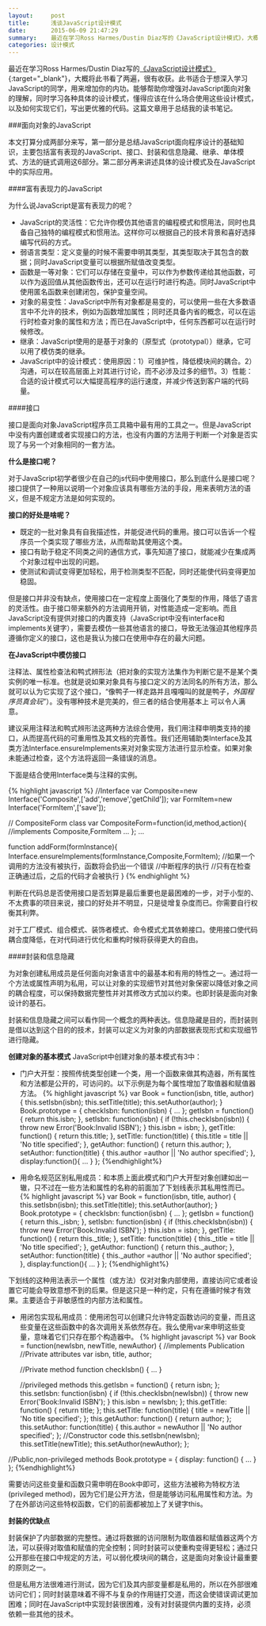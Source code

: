 ```yaml
---
layout:     post
title:      浅谈JavaScript设计模式
date:       2015-06-09 21:47:29
summary:    最近在学习Ross Harmes/Dustin Diaz写的《JavaScript设计模式》，大概将此书看了两遍，很有收获。此书适合于想深入学习JavaScript的同学，用来增加你的内功。能够帮助你增强对JavaScript面向对象的理解，同时学习各种具体的设计模式，懂得应该在什么场合使用这些设计模式，以及如何实现它们，写出更优雅的代码。这篇文章用于总结我的读书笔记。
categories: 设计模式
---
```


最近在学习Ross Harmes/Dustin Diaz写的[《JavaScript设计模式》](http://book.douban.com/subject/3329540/){:target="_blank"}，大概将此书看了两遍，很有收获。此书适合于想深入学习JavaScript的同学，用来增加你的内功。能够帮助你增强对JavaScript面向对象的理解，同时学习各种具体的设计模式，懂得应该在什么场合使用这些设计模式，以及如何实现它们，写出更优雅的代码。这篇文章用于总结我的读书笔记。

###面向对象的JavaScript

本文打算分成两部分来写，第一部分是总结JavaScript面向程序设计的基础知识，主要包括富有表现的JavaScript、接口、封装和信息隐藏、继承、单体模式、方法的链式调用这6部分。第二部分再来讲述具体的设计模式及在JavaScript中的实际应用。

####富有表现力的JavaScript   

为什么说JavaScript是富有表现力的呢？

 - JavaScript的灵活性：它允许你模仿其他语言的编程模式和惯用法，同时也具备自己独特的编程模式和惯用法。这样你可以根据自己的技术背景和喜好选择编写代码的方式。  
 - 弱语言类型：定义变量的时候不需要申明其类型，其类型取决于其包含的数据；同时JavaScript变量可以根据所赋值改变类型。  
 - 函数是一等对象：它们可以存储在变量中，可以作为参数传递给其他函数，可以作为返回值从其他函数传出，还可以在运行时进行构造。同时JavaScript中使用匿名函数来创建闭包，保护变量空间。  
 - 对象的易变性：JavaScript中所有对象都是易变的，可以使用一些在大多数语言中不允许的技术，例如为函数增加属性；同时还具备内省的概念，可以在运行时检查对象的属性和方法；而已在JavaScript中，任何东西都可以在运行时候修改。  
 - 继承：JavaScript使用的是基于对象的（原型式（prototypal））继承，它可以用了模仿类的继承。  
 - JavaScript中的设计模式：使用原因：1）可维护性，降低模块间的耦合。2）沟通，可以在较高层面上对其进行讨论，而不必涉及过多的细节。3）性能：合适的设计模式可以大幅提高程序的运行速度，并减少传送到客户端的代码量。  

####接口

接口是面向对象JavaScript程序员工具箱中最有用的工具之一。但是JavaScript中没有内置创建或者实现接口的方法，也没有内置的方法用于判断一个对象是否实现了与另一个对象相同的一套方法。

**什么是接口呢？**

对于JavaScript初学者很少在自己的js代码中使用接口，那么到底什么是接口呢？接口提供了一种用以说明一个对象应该具有哪些方法的手段，用来表明方法的语义，但是不规定方法是如何实现的。

**接口的好处是啥呢？**

 - 既定的一批对象具有自我描述性，并能促进代码的重用。接口可以告诉一个程序员一个类实现了哪些方法，从而帮助其使用这个类。
 - 接口有助于稳定不同类之间的通信方式，事先知道了接口，就能减少在集成两个对象过程中出现的问题。
 - 使测试和调试变得更加轻松，用于检测类型不匹配，同时还能使代码变得更加稳固。

但是接口并非没有缺点，使用接口在一定程度上面强化了类型的作用，降低了语言的灵活性。由于接口带来额外的方法调用开销，对性能造成一定影响。而且JavaScript没有提供对接口的内置支持（JavaScript中没有interface和implements关键字），需要去模仿一些其他语言的接口，导致无法强迫其他程序员遵循你定义的接口，这也是我认为接口在使用中存在的最大问题。

**在JavaScript中模仿接口**

注释法、属性检查法和鸭式辨形法（把对象的实现方法集作为判断它是不是某个类实例的唯一标准。也就是说如果对象具有与接口定义的方法同名的所有方法，那么就可以认为它实现了这个接口，“像鸭子一样走路并且嘎嘎叫的就是鸭子，*外国程序员真会玩*”）。没有哪种技术是完美的，但三者的结合使用基本上 可以令人满意。

建议采用注释法和鸭式辨形法这两种方法综合使用，我们用注释申明类支持的接口，从而提高代码的可重用性及其文档的完善性。我们还用辅助类Interface及其类方法Interface.ensureImplements来对对象实现方法进行显示检查。如果对象未能通过检查，这个方法将返回一条错误的消息。

下面是结合使用Interface类与注释的实例。

{% highlight javascript %}
//Interface
var Composite=new Interface('Composite',['add','remove','getChild']);
var FormItem=new Interface('FormItem',['save']);

// CompositeForm class
var CompositeForm=function(id,method,action){
//implements Composite,FormItem
    ...
};
...

function addForm(formInstance){
    Interface.ensureImplements(formInstance,Composite,FormItem);
    //如果一个调用的方法没有被执行，函数将会扔出一个错误
    //中断程序的执行
    //只有在检查正确通过后，之后的代码才会被执行
}
{% endhighlight %}

判断在代码总是否使用接口是否划算是最后重要也是最困难的一步，对于小型的、不太费事的项目来说，接口的好处并不明显，只是徒增复杂度而已。你需要自行权衡其利弊。

对于工厂模式、组合模式、装饰者模式、命令模式尤其依赖接口。使用接口使代码耦合度降低，在对代码进行优化和重构时候将获得更大的自由。

####封装和信息隐藏

为对象创建私用成员是任何面向对象语言中的最基本和有用的特性之一。通过将一个方法或属性声明为私用，可以让对象的实现细节对其他对象保密以降低对象之间的耦合程度，可以保持数据完整性并对其修改方式加以约束。也即封装是面向对象设计的基石。

封装和信息隐藏之间可以看作同一个概念的两种表达。信息隐藏是目的，而封装则是借以达到这个目的的技术，封装可以定义为对象的内部数据表现形式和实现细节进行隐藏。

**创建对象的基本模式**
JavaScript中创建对象的基本模式有3中：

 - 门户大开型：按照传统类型创建一个类，用一个函数来做其构造器，所有属性和方法都是公开的，可访问的。以下示例是为每个属性增加了取值器和赋值器方法。
    {% highlight javascript %}
         var Book = function(isbn, title, author) {
        this.setIsbn(isbn);
        this.setTitle(title);
        this.setAuthor(author);
    }
    Book.prototype = {
        checkIsbn: function(isbn) {
            ...
        };
        getIsbn = function() {
            return this.isbn;
        },
        setIsbn: function(isbn) {
            if (!this.checkIsbn(isbn)) {
                throw new Error('Book:Invalid ISBN');
            }
            this.isbn = isbn;
        },
        getTitle: function() {
            return this.title;
        },
        setTitle: function(title) {
            this.title = title || 'No title specified';
        },
        getAuthor: function() {
            return this.author;
        },
        setAuthor: function(title) {
            this.author =author || 'No author specified';
        },
        display:function(){
            ...
        }
    };
    {%endhighlight%}

 
 - 用命名规范区别私用成员：和本质上面此模式和门户大开型对象创建如出一辙，只不过在一些方法和属性的名称的前面加了下划线表示其私用性而已。
     {% highlight javascript %}
         var Book = function(isbn, title, author) {
        this.setIsbn(isbn);
        this.setTitle(title);
        this.setAuthor(author);
    }
    Book.prototype = {
        checkIsbn: function(isbn) {
            ...
        };
        getIsbn = function() {
            return this._isbn;
        },
        setIsbn: function(isbn) {
            if (!this.checkIsbn(isbn)) {
                throw new Error('Book:Invalid ISBN');
            }
            this.isbn = isbn;
        },
        getTitle: function() {
            return this._title;
        },
        setTitle: function(title) {
            this._title = title || 'No title specified';
        },
        getAuthor: function() {
            return this._author;
        },
        setAuthor: function(title) {
            this._author =author || 'No author specified';
        },
        display:function(){
            ...
        }
    };
    {%endhighlight%}

下划线的这种用法表示一个属性（或方法）仅对对象内部使用，直接访问它或者设置它可能会导致意想不到的后果。但是这只是一种约定，只有在遵循时候才有效果。主要适合于非敏感性的内部方法和属性。

 - 用闭包实现私用成员：使用闭包可以创建只允许特定函数访问的变量，而且这些变量在这些函数中的各次调用关系依然存在。我么使用var来申明这些变量，意味着它们只存在那个构造器中。
{% highlight javascript %}
var Book = function(newIsbn, newTitle, newAuthor) {
    //implements Publication
    //Private attributes
    var isbn, title, author;

    //Private method
    function checkIsbn() {
        ...
    }

    //privileged methods
    this.getIsbn = function() {
        return isbn;
    };
    this.setIsbn: function(isbn) {
        if (!this.checkIsbn(newIsbn)) {
            throw new Error('Book:Invalid ISBN');
        }
        this.isbn = newIsbn;
    };
    this.getTitle: function() {
        return title;
    };
    this.setTitle: function(title) {
        title = newTitle || 'No title specified';
    };
    this.getAuthor: function() {
        return author;
    };
    this.setAuthor: function(title) {
        this.author = newAuthor || 'No author specified';
    };
    //Constructor code
    this.setIsbn(newIsbn);
    this.setTitle(newTitle);
    this.setAuthor(newAuthor);
};

//Public,non-privileged methods
Book.prototype = {
    display: function() {
        ...
    }
};
{%endhighlight%}

需要访问这些变量和函数只需申明在Book中即可，这些方法被称为特权方法(privileged method)，因为它们是公开方法，但是能够访问私用属性和方法。为了在外部访问这些特权函数，它们的前面都被加上了关键字this。

**封装的优缺点**

封装保护了内部数据的完整性。通过将数据的访问限制为取值器和赋值器这两个方法，可以获得对取值和赋值的完全控制；同时封装可以使重构变得更轻松；通过只公开那些在接口中规定的方法，可以弱化模块间的耦合，这是面向对象设计最重要的原则之一。

但是私用方法很难进行测试，因为它们及其内部变量都是私用的，所以在外部很难访问它们；同时封装意味着不得不与复杂的作用链打交道，而这会使错误调试更加困难；同时在JavaScript中实现封装很困难，没有对封装提供内置的支持，必须依赖一些其他的技术。